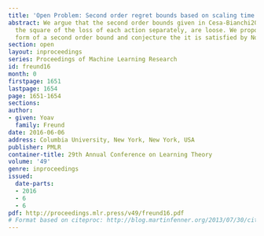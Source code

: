 ```yaml
---
title: 'Open Problem: Second order regret bounds based on scaling time'
abstract: We argue that the second order bounds given in Cesa-Bianchi2006, which accumulate
  the square of the loss of each action separately, are loose. We propose a different
  form of a second order bound and conjecture the it is satisfied by NormalHedge ChaudhuriFrHs2009.
section: open
layout: inproceedings
series: Proceedings of Machine Learning Research
id: freund16
month: 0
firstpage: 1651
lastpage: 1654
page: 1651-1654
sections: 
author:
- given: Yoav
  family: Freund
date: 2016-06-06
address: Columbia University, New York, New York, USA
publisher: PMLR
container-title: 29th Annual Conference on Learning Theory
volume: '49'
genre: inproceedings
issued:
  date-parts:
  - 2016
  - 6
  - 6
pdf: http://proceedings.mlr.press/v49/freund16.pdf
# Format based on citeproc: http://blog.martinfenner.org/2013/07/30/citeproc-yaml-for-bibliographies/
---
```

